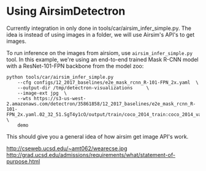 # Using AirsimDetectron

Currently integration in only done in tools/car/airsim_infer_simple.py. The idea is instead of using images in 
a folder, we will use Airsim's API's to get images.



To run inference on the images from airsiom, use  `airsim_infer_simple.py` tool. In this example, we're using an end-to-end trained Mask R-CNN model with a ResNet-101-FPN backbone from the model zoo:


```
python tools/car/airsim_infer_simple.py     
    --cfg configs/12_2017_baselines/e2e_mask_rcnn_R-101-FPN_2x.yaml  \   
    --output-dir /tmp/detectron-visualizations     \
    --image-ext jpg  \   
    --wts https://s3-us-west-2.amazonaws.com/detectron/35861858/12_2017_baselines/e2e_mask_rcnn_R-101-FPN_2x.yaml.02_32_51.SgT4y1cO/output/train/coco_2014_train:coco_2014_valminusminival/generalized_rcnn/model_final.pkl \
    demo

```

This should give you a general idea of how airsim get image API's work.


http://cseweb.ucsd.edu/~amt062/wearecse.jpg
http://grad.ucsd.edu/admissions/requirements/what/statement-of-purpose.html
